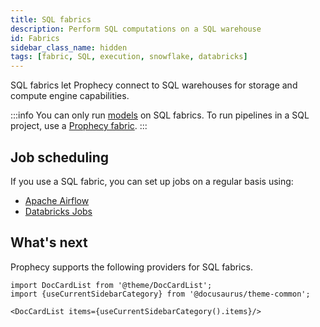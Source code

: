 ```yaml
---
title: SQL fabrics
description: Perform SQL computations on a SQL warehouse
id: Fabrics
sidebar_class_name: hidden
tags: [fabric, SQL, execution, snowflake, databricks]
---
```


SQL fabrics let Prophecy connect to SQL warehouses for storage and compute engine capabilities.

:::info
You can only run [models](/engineers/models) on SQL fabrics. To run pipelines in a SQL project, use a [Prophecy fabric](/administration/fabrics/prophecy-fabrics/).
:::

## Job scheduling

If you use a SQL fabric, you can set up jobs on a regular basis using:

- [Apache Airflow](/engineers/airflow)
- [Databricks Jobs](/engineers/databricks-jobs)

## What's next

Prophecy supports the following providers for SQL fabrics.

```mdx-code-block
import DocCardList from '@theme/DocCardList';
import {useCurrentSidebarCategory} from '@docusaurus/theme-common';

<DocCardList items={useCurrentSidebarCategory().items}/>
```
